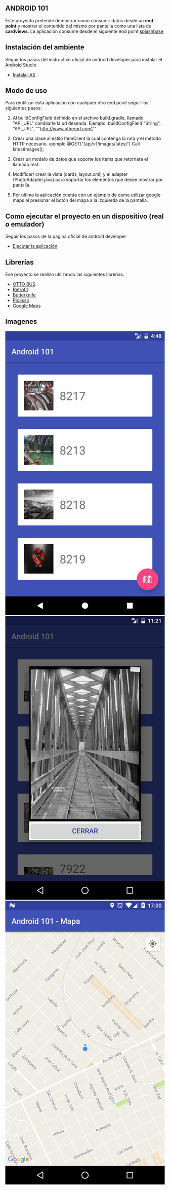 ## ANDROID 101

Este proyecto pretende demostrar como consumir datos desde un **end point** y mostrar el contenido del mismo por pantalla como una lista de **cardviews**.
La aplicación consume desde el siguiente end point [splashbase](http://www.splashbase.co/api)

## Instalación del ambiente
Seguir los pasos del instructivo oficial de android developer para instalar el Android Studio
- [Instalar AS](https://developer.android.com/studio/install.html?hl=es-419)

## Modo de uso

Para reutilizar esta aplicación con cualquier otro end point seguir los siguientes pasos:

1. Al buildConfigField definido en el archivo build.gradle, llamado "API_URL" cambiarle la url deseada. Ejemplo:  buildConfigField "String", "API_URL", "\"http://www.otherurl.com\""

2. Crear una clase al estilo ItemClient la cual contenga la ruta y el método HTTP necesario.
ejemplo
 @GET("/api/v1/images/latest")
 Call<ItemList> latestImages();

3. Crear un modelo de datos que soporte los items que retornara el llamado rest.
4. Modificar/ crear la vista (cards_layout.xml) y el adapter (PhotoAdapter.java) para soportar los elementos que desee mostrar por pantalla.
5. Por ultimo la aplicación cuenta con un ejemplo de como utilizar google maps al presionar el botón del mapa a la izquierda de la pantalla.

## Como ejecutar el proyecto en un dispositivo (real o emulador)
Seguir los pasos de la pagina oficial de android developer
- [Ejecutar la aplicación](https://developer.android.com/training/basics/firstapp/running-app.html?hl=es-419)

## Librerías

Ese proyecto se realizo utilizando las siguientes librerías:
- [OTTO BUS](http://square.github.io/otto/)
- [Retrofit](https://square.github.io/retrofit/)
- [Butterknife](http://jakewharton.github.io/butterknife/)
- [Picasso](http://square.github.io/picasso/)
- [Google Maps](https://developers.google.com/maps/documentation/android-api/intro?hl=es-419)

## Imagenes

![alt tag](https://github.com/capraber/android101/blob/master/1.MainScreen.png)
![alt tag](https://github.com/capraber/android101/blob/master/2.Dialog.png)
![alt tag](https://github.com/capraber/android101/blob/master/3.GoogleMapExample.png)
